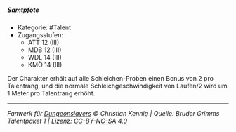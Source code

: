 <!---
Dies ist ein Fanwerk für DUNGEONSLAYERS © von Christian Kennig

Quellen:      [Bruder Grimms Talentpaket 1](https://www.f-space.de/ds4/downloads.html)
              [Talentbeschreibungen](https://www.f-space.de/ds4/tools-talentcards.html)
License:      [CC-BY-NC-SA 4.0](https://creativecommons.org/licenses/by-nc-sa/4.0/deed.de)
Richtlinien:  [Fanwerkrichtlinien](https://www.dungeonslayers.net/fanwerk-richtlinien/)
Autor:        Zauberlehrling
-->

##### Samtpfote

- Kategorie: #Talent
- Zugangsstufen:
  - ATT 12 (III)
  - MDB 12 (III)
  - WDL 14 (III)
  - KMÖ 14 (III)

Der Charakter erhält auf alle Schleichen-Proben einen Bonus von 2 pro Talentrang, und die normale Schleichgeschwindigkeit von Laufen/2 wird um 1 Meter pro Talentrang erhöht.

---

_Fanwerk für [Dungeonslayers](https://www.dungeonslayers.net/) © Christian Kennig | Quelle: Bruder Grimms Talentpaket 1 | Lizenz: [CC-BY-NC-SA 4.0](https://creativecommons.org/licenses/by-nc-sa/4.0/deed.de)_
